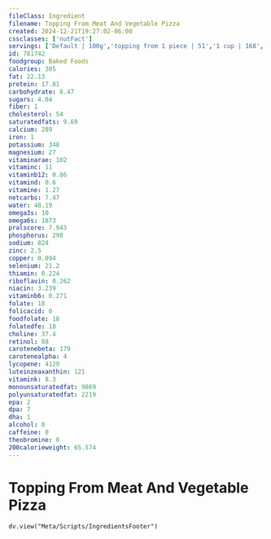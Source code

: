 ```yaml
---
fileClass: Ingredient
filename: Topping From Meat And Vegetable Pizza
created: 2024-12-21T19:27:02-06:00
cssclasses: ['nutFact']
servings: ['Default | 100g','topping from 1 piece | 51','1 cup | 168','topping per surface inch of pizza | 3']
id: 781742
foodgroup: Baked Foods
calories: 305
fat: 22.13
protein: 17.81
carbohydrate: 8.47
sugars: 4.04
fiber: 1
cholesterol: 54
saturatedfats: 9.69
calcium: 289
iron: 1
potassium: 348
magnesium: 27
vitaminarae: 102
vitaminc: 11
vitaminb12: 0.86
vitamind: 0.6
vitamine: 1.27
netcarbs: 7.47
water: 48.19
omega3s: 10
omega6s: 1873
pralscore: 7.943
phosphorus: 298
sodium: 824
zinc: 2.5
copper: 0.094
selenium: 21.2
thiamin: 0.224
riboflavin: 0.262
niacin: 3.239
vitaminb6: 0.271
folate: 18
folicacid: 0
foodfolate: 18
folatedfe: 18
choline: 37.4
retinol: 88
carotenebeta: 179
carotenealpha: 4
lycopene: 4129
luteinzeaxanthin: 121
vitamink: 8.3
monounsaturatedfat: 9869
polyunsaturatedfat: 2219
epa: 2
dpa: 7
dha: 1
alcohol: 0
caffeine: 0
theobromine: 0
200calorieweight: 65.574
---
```


# Topping From Meat And Vegetable Pizza

```dataviewjs
dv.view("Meta/Scripts/IngredientsFooter")
```